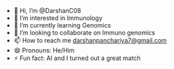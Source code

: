 - 👋 Hi, I’m @DarshanC08
- 👀 I’m interested in Immunology
- 🌱 I’m currently learning Genomics
- 💞️ I’m looking to collaborate on Immuno genomics
- 📫 How to reach me darshanpanchariya7@gmail.com
- 😄 Pronouns: He/Him
- ⚡ Fun fact: AI and I turned out a great match

<!---
DarshanC08/DarshanC08 is a ✨ special ✨ repository because its `README.md` (this file) appears on your GitHub profile.
You can click the Preview link to take a look at your changes.
--->
